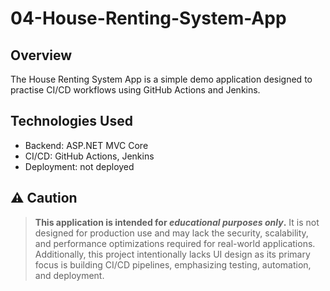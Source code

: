 # 04-House-Renting-System-App

## Overview
The House Renting System App is a simple demo application designed to practise CI/CD workflows using GitHub Actions and Jenkins.

## Technologies Used
- Backend: ASP.NET MVC Core
- CI/CD: GitHub Actions, Jenkins
- Deployment: not deployed

## ⚠️ **Caution**
> **This application is intended for _educational purposes only_.**
> It is not designed for production use and may lack the security, scalability, and performance optimizations required for real-world applications.
> Additionally, this project intentionally lacks UI design as its primary focus is building CI/CD pipelines, emphasizing testing, automation, and deployment.
